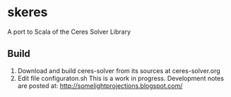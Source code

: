 # skeres

A port to Scala of the Ceres Solver Library

## Build

 1. Download and build ceres-solver from its sources at ceres-solver.org
 2. Edit file configuraton.sh 
This is a work in progress. Development notes are posted at: http://somelightprojections.blogspot.com/
